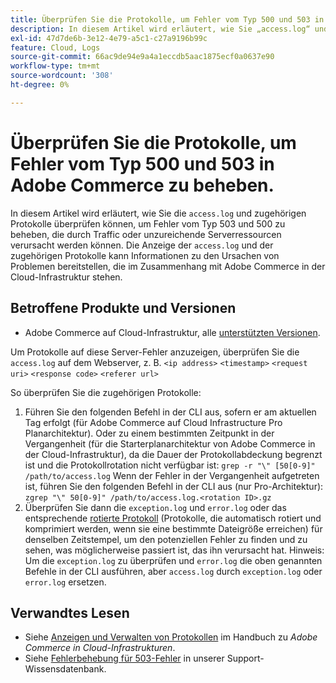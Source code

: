 ```yaml
---
title: Überprüfen Sie die Protokolle, um Fehler vom Typ 500 und 503 in Adobe Commerce zu beheben.
description: In diesem Artikel wird erläutert, wie Sie „access.log“ und die zugehörigen Protokolle überprüfen können, um 503- und 500-Fehler zu beheben, die durch Traffic oder unzureichende Server-Ressourcen verursacht werden können. Die Anzeige von „access.log“ und zugehörigen Protokollen kann Informationen darüber liefern, was möglicherweise Probleme verursacht, die mit Adobe Commerce in der Cloud-Infrastruktur zusammenhängen.
exl-id: 47d7de6b-3e12-4e79-a5c1-c27a9196b99c
feature: Cloud, Logs
source-git-commit: 66ac9de94e9a4a1eccdb5aac1875ecf0a0637e90
workflow-type: tm+mt
source-wordcount: '308'
ht-degree: 0%

---
```


# Überprüfen Sie die Protokolle, um Fehler vom Typ 500 und 503 in Adobe Commerce zu beheben.

In diesem Artikel wird erläutert, wie Sie die `access.log` und zugehörigen Protokolle überprüfen können, um Fehler vom Typ 503 und 500 zu beheben, die durch Traffic oder unzureichende Serverressourcen verursacht werden können. Die Anzeige der `access.log` und der zugehörigen Protokolle kann Informationen zu den Ursachen von Problemen bereitstellen, die im Zusammenhang mit Adobe Commerce in der Cloud-Infrastruktur stehen.

<!--
Bob - not in TOC
-->

## Betroffene Produkte und Versionen

* Adobe Commerce auf Cloud-Infrastruktur, alle [unterstützten Versionen](https://experienceleague.adobe.com/docs/commerce-operations/release/planning/lifecycle-policy.html?lang=de).

Um Protokolle auf diese Server-Fehler anzuzeigen, überprüfen Sie die `access.log` auf dem Webserver, z. B. `<ip address>` `<timestamp>` `<request uri>` `<response code>` `<referer url>`

So überprüfen Sie die zugehörigen Protokolle:

1. Führen Sie den folgenden Befehl in der CLI aus, sofern er am aktuellen Tag erfolgt (für Adobe Commerce auf Cloud Infrastructure Pro Planarchitektur). Oder zu einem bestimmten Zeitpunkt in der Vergangenheit (für die Starterplanarchitektur von Adobe Commerce in der Cloud-Infrastruktur), da die Dauer der Protokollabdeckung begrenzt ist und die Protokollrotation nicht verfügbar ist: `grep -r "\" [50[0-9]" /path/to/access.log` Wenn der Fehler in der Vergangenheit aufgetreten ist, führen Sie den folgenden Befehl in der CLI aus (nur Pro-Architektur): `zgrep "\" 50[0-9]" /path/to/access.log.<rotation ID>.gz`
1. Überprüfen Sie dann die `exception.log` und `error.log` oder das entsprechende [rotierte Protokoll](https://experienceleague.adobe.com/docs/commerce-operations/installation-guide/next-steps/configuration.html?lang=de#log-rotation) (Protokolle, die automatisch rotiert und komprimiert werden, wenn sie eine bestimmte Dateigröße erreichen) für denselben Zeitstempel, um den potenziellen Fehler zu finden und zu sehen, was möglicherweise passiert ist, das ihn verursacht hat. Hinweis: Um die `exception.log` zu überprüfen und `error.log` die oben genannten Befehle in der CLI ausführen, aber `access.log` durch `exception.log` oder `error.log` ersetzen.

## Verwandtes Lesen

* Siehe [Anzeigen und Verwalten von Protokollen](https://experienceleague.adobe.com/docs/commerce-cloud-service/user-guide/develop/test/log-locations.html?lang=de) im Handbuch zu *Adobe Commerce in Cloud-Infrastrukturen*.
* Siehe [Fehlerbehebung für 503-Fehler](/help/troubleshooting/miscellaneous/troubleshooting-503-errors.md) in unserer Support-Wissensdatenbank.